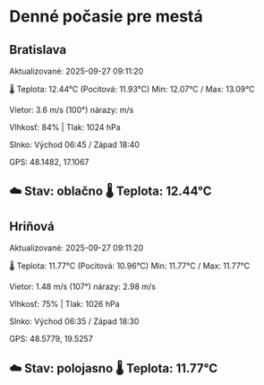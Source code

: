 ﻿# Denné počasie pre mestá

## Bratislava
Aktualizované: 2025-09-27 09:11:20

🌡️ Teplota: 12.44°C 
(Pocitová: 11.93°C)
Min: 12.07°C / Max: 13.09°C

Vietor: 3.6 m/s    (100°) 
nárazy:  m/s

Vlhkosť: 84% | Tlak: 1024 hPa

Slnko: Východ 06:45 / Západ 18:40

GPS: 48.1482, 17.1067

☁️ Stav: oblačno        🌡️ Teplota: 12.44°C
---

## Hriňová
Aktualizované: 2025-09-27 09:11:20

🌡️ Teplota: 11.77°C 
(Pocitová: 10.96°C)
Min: 11.77°C / Max: 11.77°C

Vietor: 1.48 m/s (107°)
nárazy: 2.98 m/s

Vlhkosť: 75% | Tlak: 1026 hPa

Slnko: Východ 06:35 / Západ 18:30

GPS: 48.5779, 19.5257

☁️ Stav: polojasno        🌡️ Teplota: 11.77°C
---
